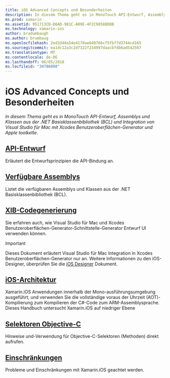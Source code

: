 ```yaml
---
title: iOS Advanced Concepts und Besonderheiten
description: In diesem Thema geht es in MonoTouch API-Entwurf, Assemblys und Klassen aus der .NET Basisklassenbibliothek (BCL) und Integration von Visual Studio für Mac mit Xcodes Benutzeroberflächen-Generator und Apple toolkette.
ms.prod: xamarin
ms.assetid: 951713CD-D6AD-981C-A09E-4F2C98588D8B
ms.technology: xamarin-ios
author: bradumbaugh
ms.author: brumbaug
ms.openlocfilehash: 2ed2d48a54e4170ae640766cf5fbf7d3744cd165
ms.sourcegitcommit: ea1dc12a3c2d7322f234997daacbfdb6ad542507
ms.translationtype: MT
ms.contentlocale: de-DE
ms.lasthandoff: 06/05/2018
ms.locfileid: "34786898"
---
```

# <a name="ios-advanced-concepts-and-internals"></a>iOS Advanced Concepts und Besonderheiten

_In diesem Thema geht es in MonoTouch API-Entwurf, Assemblys und Klassen aus der .NET Basisklassenbibliothek (BCL) und Integration von Visual Studio für Mac mit Xcodes Benutzeroberflächen-Generator und Apple toolkette._

##  <a name="api-designiosinternalsapi-designindexmd"></a>[API-Entwurf](~/ios/internals/api-design/index.md)

Erläutert die Entwurfsprinzipien die API-Bindung an.

##  <a name="available-assembliescross-platforminternalsavailable-assembliesmd"></a>[Verfügbare Assemblys](~/cross-platform/internals/available-assemblies.md)

Listet die verfügbaren Assemblys und Klassen aus der .NET Basisklassenbibliothek (BCL).

##  <a name="xib-code-generationiosinternalsxib-code-generationmd"></a>[XIB-Codegenerierung](~/ios/internals/xib-code-generation.md)

Sie erfahren auch, wie Visual Studio für Mac und Xcodes Benutzeroberflächen-Generator-Schnittstelle-Generator Entwurf UI verwenden können.

> [!IMPORTANT]
> Dieses Dokument erläutert Visual Studio für Mac Integration in Xcodes Benutzeroberflächen-Generator nur an. Weitere Informationen zu den iOS-Designer, überprüfen Sie die [iOS Designer](~/ios/user-interface/designer/index.md) Dokument.

##  <a name="ios-architectureiosinternalsarchitecturemd"></a>[iOS-Architektur](~/ios/internals/architecture.md)

Xamarin.iOS Anwendungen innerhalb der Mono-ausführungsumgebung ausgeführt, und verwenden Sie die vollständige voraus der Uhrzeit (AOT)-Kompilierung zum Kompilieren der C#-Code zum ARM-Assemblysprache. Dieses Handbuch untersucht Xamarin.iOS auf niedriger Ebene

##  <a name="objective-c-selectorsiosinternalsobjective-c-selectorsmd"></a>[Selektoren Objective-C](~/ios/internals/objective-c-selectors.md)

Hinweise und-Verwendung für Objective-C-Selektoren (Methoden) direkt aufrufen.

##  <a name="limitationslimitationsmd"></a>[Einschränkungen](limitations.md)

Probleme und Einschränkungen mit Xamarin.iOS geachtet werden.